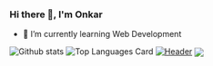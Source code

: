 ### Hi there 👋, I'm Onkar

- 🌱 I’m currently learning Web Development 


![Github stats](https://github-readme-stats.vercel.app/api?username=Onkar-Birajdar&theme=highcontrast&show_icons=true&count_private=true)
![Top Languages Card](https://github-readme-stats.vercel.app/api/top-langs/?username=Onkar-Birajdar&layout=compact)
[![Header](https://raw.githubusercontent.com/Onkar-Birajdar/<OWNER>/<OWNER>/readme_header.png "Header")](https://some-url.dev/)
<img align="center" src="https://github-readme-stats.vercel.app/api/<CARD_TYPE>/?username=Onkar-Birajdar&theme=<THEME_NAME>" />

